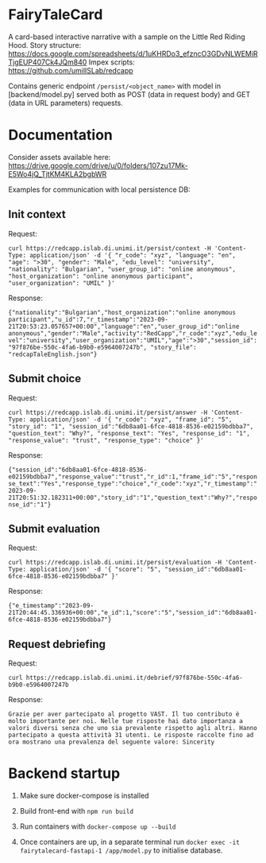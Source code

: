 # FairyTaleCard
A card-based interactive narrative with a sample on the Little Red Riding Hood.
Story structure: https://docs.google.com/spreadsheets/d/1uKHRDo3_efzncO3GDvNLWEMiRTjgEUP407Ck4JQm840
Impex scripts: https://github.com/umilISLab/redcapp

Contains generic endpoint `/persist/<object_name>` with model in [backend/model.py] served both as POST (data in request body) and GET (data in URL parameters) requests.

# Documentation

Consider assets available here: https://drive.google.com/drive/u/0/folders/107zu17Mk-E5Wo4jQ_TjtKM4KLA2bgbWR

Examples for communication with local persistence DB:

## Init context

Request:

`curl https://redcapp.islab.di.unimi.it/persist/context -H 'Content-Type: application/json' -d '{
  "r_code": "xyz",
  "language": "en",
  "age": ">30",
  "gender": "Male",
  "edu_level": "university",
  "nationality": "Bulgarian",
  "user_group_id": "online anonymous",
  "host_organization": "online anonymous participant",
  "user_organization": "UMIL"
}'`

Response:

`{"nationality":"Bulgarian","host_organization":"online anonymous participant","u_id":7,"r_timestamp":"2023-09-21T20:53:23.057657+00:00","language":"en","user_group_id":"online anonymous","gender":"Male","activity":"RedCapp","r_code":"xyz","edu_level":"university","user_organization":"UMIL","age":">30","session_id":"97f876be-550c-4fa6-b9b0-e5964007247b", "story_file": "redcapTaleEnglish.json"}`

## Submit choice

Request:

`curl https://redcapp.islab.di.unimi.it/persist/answer -H 'Content-Type: application/json' -d '{
  "r_code": "xyz",
  "frame_id": "5",
  "story_id": "1",
  "session_id":"6db8aa01-6fce-4818-8536-e02159bdbba7",
  "question_text": "Why?",
  "response_text": "Yes",
  "response_id": "1",
  "response_value": "trust",
  "response_type": "choice"
}'`

Response:

`{"session_id":"6db8aa01-6fce-4818-8536-e02159bdbba7","response_value":"trust","r_id":1,"frame_id":"5","response_text":"Yes","response_type":"choice","r_code":"xyz","r_timestamp":"2023-09-21T20:51:32.182311+00:00","story_id":"1","question_text":"Why?","response_id":"1"}`

## Submit evaluation

Request:

`curl https://redcapp.islab.di.unimi.it/persist/evaluation -H 'Content-Type: application/json' -d '{
  "score": "5",
  "session_id":"6db8aa01-6fce-4818-8536-e02159bdbba7"
}'`

Response:

`{"e_timestamp":"2023-09-21T20:44:45.336936+00:00","e_id":1,"score":"5","session_id":"6db8aa01-6fce-4818-8536-e02159bdbba7"}`

## Request debriefing

Request:

`curl https://redcapp.islab.di.unimi.it/debrief/97f876be-550c-4fa6-b9b0-e5964007247b`

Response:

`Grazie per aver partecipato al progetto VAST. Il tuo contributo è molto importante per noi.
Nelle tue risposte hai dato importanza a valori diversi senza che uno sia prevalente rispetto agli altri.
Hanno partecipato a questa attività 31 utenti.
Le risposte raccolte fino ad ora mostrano una prevalenza del seguente valore: Sincerity`


# Backend startup

1. Make sure docker-compose is installed

2. Build front-end with `npm run build`

3. Run containers with `docker-compose up --build`

4. Once containers are up, in a separate terminal run `docker exec -it fairytalecard-fastapi-1 /app/model.py` to initialise database.
